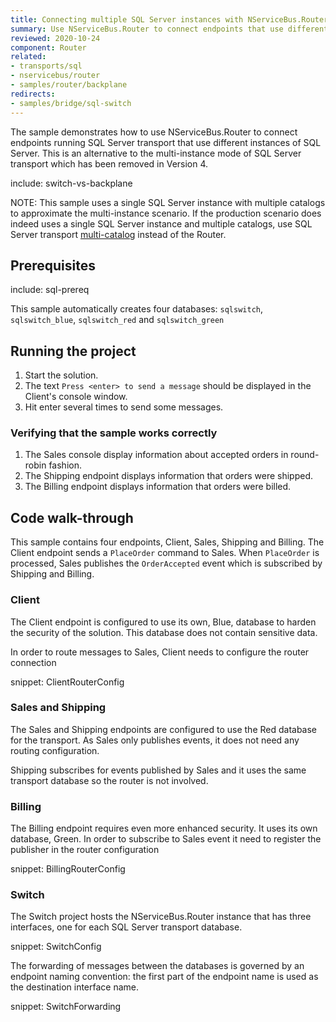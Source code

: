 ```yaml
---
title: Connecting multiple SQL Server instances with NServiceBus.Router
summary: Use NServiceBus.Router to connect endpoints that use different SQL Server instances
reviewed: 2020-10-24
component: Router
related:
- transports/sql
- nservicebus/router
- samples/router/backplane
redirects:
- samples/bridge/sql-switch 
---
```


The sample demonstrates how to use NServiceBus.Router to connect endpoints running SQL Server transport that use different instances of SQL Server. This is an alternative to the multi-instance mode of SQL Server transport which has been removed in Version 4.

include: switch-vs-backplane

NOTE: This sample uses a single SQL Server instance with multiple catalogs to approximate the multi-instance scenario. If the production scenario does indeed uses a single SQL Server instance and multiple catalogs, use SQL Server transport [multi-catalog](/transports/sql/addressing.md#resolution-catalog) instead of the Router.


## Prerequisites

include: sql-prereq

This sample automatically creates four databases: `sqlswitch`, `sqlswitch_blue`, `sqlswitch_red` and `sqlswitch_green`


## Running the project

 1. Start the solution.
 1. The text `Press <enter> to send a message` should be displayed in the Client's console window.
 1. Hit enter several times to send some messages.


### Verifying that the sample works correctly

 1. The Sales console display information about accepted orders in round-robin fashion.
 1. The Shipping endpoint displays information that orders were shipped.
 1. The Billing endpoint displays information that orders were billed.


## Code walk-through

This sample contains four endpoints, Client, Sales, Shipping and Billing. The Client endpoint sends a `PlaceOrder` command to Sales. When `PlaceOrder` is processed, Sales publishes the `OrderAccepted` event which is subscribed by Shipping and Billing.


### Client

The Client endpoint is configured to use its own, Blue, database to harden the security of the solution. This database does not contain sensitive data.

In order to route messages to Sales, Client needs to configure the router connection

snippet: ClientRouterConfig


### Sales and Shipping

The Sales and Shipping endpoints are configured to use the Red database for the transport. As Sales only publishes events, it does not need any routing configuration.

Shipping subscribes for events published by Sales and it uses the same transport database so the router is not involved.

### Billing

The Billing endpoint requires even more enhanced security. It uses its own database, Green. In order to subscribe to Sales event it need to register the publisher in the router configuration

snippet: BillingRouterConfig


### Switch

The Switch project hosts the NServiceBus.Router instance that has three interfaces, one for each SQL Server transport database.

snippet: SwitchConfig

The forwarding of messages between the databases is governed by an endpoint naming convention: the first part of the endpoint name is used as the destination interface name.

snippet: SwitchForwarding

